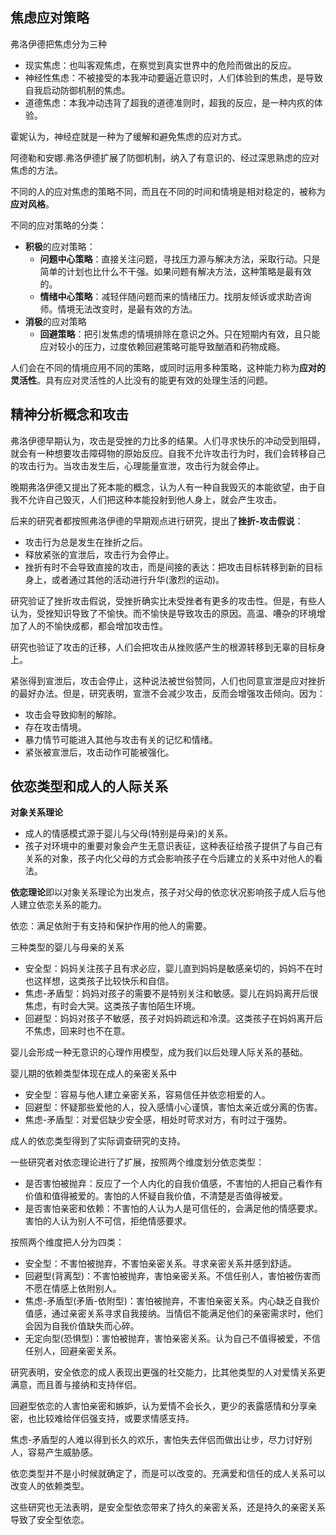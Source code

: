 ## 焦虑应对策略

弗洛伊德把焦虑分为三种

+ 现实焦虑：也叫客观焦虑，在察觉到真实世界中的危险而做出的反应。
+ 神经性焦虑：不被接受的本我冲动要逼近意识时，人们体验到的焦虑，是导致自我启动防御机制的焦虑。
+ 道德焦虑：本我冲动违背了超我的道德准则时，超我的反应，是一种内疚的体验。



霍妮认为，神经症就是一种为了缓解和避免焦虑的应对方式。



阿德勒和安娜.弗洛伊德扩展了防御机制，纳入了有意识的、经过深思熟虑的应对焦虑的方法。



不同的人的应对焦虑的策略不同，而且在不同的时间和情境是相对稳定的，被称为**应对风格**。

不同的应对策略的分类：

+ **积极**的应对策略：
    + **问题中心策略**：直接关注问题，寻找压力源与解决方法，采取行动。只是简单的计划也比什么不干强。如果问题有解决方法，这种策略是最有效的。
    + **情绪中心策略**：减轻伴随问题而来的情绪压力。找朋友倾诉或求助咨询师。情境无法改变时，是最有效的方法。
+ **消极**的应对策略
    - **回避策略**：把引发焦虑的情境排除在意识之外。只在短期内有效，且只能应对较小的压力，过度依赖回避策略可能导致酗酒和药物成瘾。

人们会在不同的情境应用不同的策略，或同时运用多种策略，这种能力称为**应对的灵活性**。具有应对灵活性的人比没有的能更有效的处理生活的问题。



## 精神分析概念和攻击

弗洛伊德早期认为，攻击是受挫的力比多的结果。人们寻求快乐的冲动受到阻碍，就会有一种想要攻击障碍物的原始反应。自我不允许攻击行为时，我们会转移自己的攻击行为。当攻击发生后，心理能量宣泄，攻击行为就会停止。

晚期弗洛伊德又提出了死本能的概念，认为人有一种自我毁灭的本能欲望，由于自我不允许自己毁灭，人们把这种本能投射到他人身上，就会产生攻击。



后来的研究者都按照弗洛伊德的早期观点进行研究，提出了**挫折-攻击假说**：

+ 攻击行为总是发生在挫折之后。
+ 释放紧张的宣泄后，攻击行为会停止。
+ 挫折有时不会导致直接的攻击，而是间接的表达：把攻击目标转移到新的目标身上，或者通过其他的活动进行升华(激烈的运动)。



研究验证了挫折攻击假说，受挫折确实比未受挫者有更多的攻击性。但是，有些人认为，受挫知识导致了不愉快。而不愉快是导致攻击的原因。高温、嘈杂的环境增加了人的不愉快成都，都会增加攻击性。



研究也验证了攻击的迁移，人们会把攻击从挫败感产生的根源转移到无辜的目标身上。



紧张得到宣泄后，攻击会停止，这种说法被世俗赞同，人们也同意宣泄是应对挫折的最好办法。但是，研究表明，宣泄不会减少攻击，反而会增强攻击倾向。因为：

+ 攻击会导致抑制的解除。
+ 存在攻击情境。
+ 暴力情节可能进入其他与攻击有关的记忆和情绪。
+ 紧张被宣泄后，攻击动作可能被强化。



## 依恋类型和成人的人际关系

**对象关系理论**

+ 成人的情感模式源于婴儿与父母(特别是母亲)的关系。
+ 孩子对环境中的重要对象会产生无意识表征，这种表征给孩子提供了与自己有关系的对象，孩子内化父母的方式会影响孩子在今后建立的关系中对他人的看法。



**依恋理论**即以对象关系理论为出发点，孩子对父母的依恋状况影响孩子成人后与他人建立依恋关系的能力。

依恋：满足依附于有支持和保护作用的他人的需要。

三种类型的婴儿与母亲的关系

+ 安全型：妈妈关注孩子且有求必应，婴儿直到妈妈是敏感亲切的，妈妈不在时也这样想，这类孩子比较快乐和自信。
+ 焦虑-矛盾型：妈妈对孩子的需要不是特别关注和敏感。婴儿在妈妈离开后很焦虑，有时会大哭。这类孩子害怕陌生环境。
+ 回避型：妈妈对孩子不敏感，孩子对妈妈疏远和冷漠。这类孩子在妈妈离开后不焦虑，回来时也不在意。

婴儿会形成一种无意识的心理作用模型，成为我们以后处理人际关系的基础。



婴儿期的依赖类型体现在成人的亲密关系中

+ 安全型：容易与他人建立亲密关系，容易信任并依恋相爱的人。
+ 回避型：怀疑那些爱他的人，投入感情小心谨慎，害怕太亲近或分离的伤害。
+ 焦虑-矛盾型：对爱侣缺少安全感，相处时苛求对方，有时过于强势。

成人的依恋类型得到了实际调查研究的支持。



一些研究者对依恋理论进行了扩展，按照两个维度划分依恋类型：

+ 是否害怕被抛弃：反应了一个人内化的自我价值感，不害怕的人把自己看作有价值和值得被爱的。害怕的人怀疑自我价值，不清楚是否值得被爱。
+ 是否害怕亲密和依赖：不害怕的人认为人是可信任的，会满足他的情感要求。害怕的人认为别人不可信，拒绝情感要求。

按照两个维度把人分为四类：

+ 安全型：不害怕被抛弃，不害怕亲密关系。寻求亲密关系并感到舒适。
+ 回避型(背离型)：不害怕被抛弃，害怕亲密关系。不信任别人，害怕被伤害而不愿在情感上依附别人。
+ 焦虑-矛盾型(矛盾-依附型)：害怕被抛弃，不害怕亲密关系。内心缺乏自我价值感，通过亲密关系寻求自我接纳。当情侣不能满足他们的亲密需求时，他们会因为自我价值缺失而心碎。
+ 无定向型(恐惧型)：害怕被抛弃，害怕亲密关系。认为自己不值得被爱，不信任别人，回避亲密关系。



研究表明，安全依恋的成人表现出更强的社交能力，比其他类型的人对爱情关系更满意，而且善与接纳和支持伴侣。

回避型依恋的人害怕亲密和嫉妒，认为爱情不会长久，更少的表露感情和分享亲密，也比较难给伴侣强支持，或要求情感支持。

焦虑-矛盾型的人难以得到长久的欢乐，害怕失去伴侣而做出让步，尽力讨好别人，容易产生威胁感。



依恋类型并不是小时候就确定了，而是可以改变的。充满爱和信任的成人关系可以改变人的依赖类型。



这些研究也无法表明，是安全型依恋带来了持久的亲密关系，还是持久的亲密关系导致了安全型依恋。

